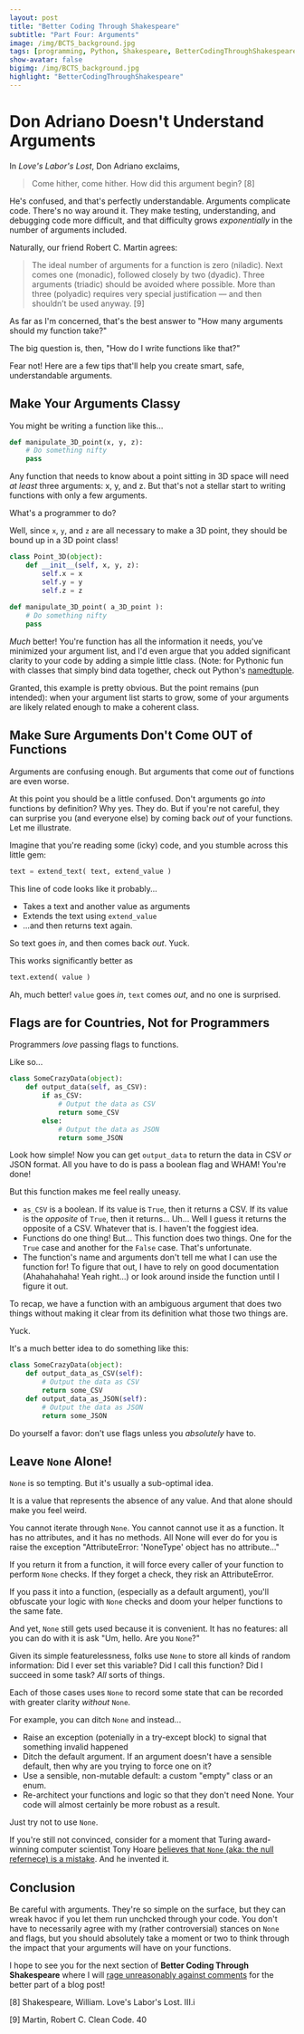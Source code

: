 ```yaml
---
layout: post
title: "Better Coding Through Shakespeare"
subtitle: "Part Four: Arguments"
image: /img/BCTS_background.jpg
tags: [programming, Python, Shakespeare, BetterCodingThroughShakespeare, teaching]
show-avatar: false
bigimg: /img/BCTS_background.jpg
highlight: "BetterCodingThroughShakespeare"
---
```


# **Don Adriano Doesn't Understand Arguments**

In *Love's Labor's Lost*, Don Adriano exclaims,

> Come hither, come hither. How did this argument begin? [8]

He's confused, and that's perfectly understandable. Arguments complicate code. There's no way around it. They make testing, understanding, and debugging code more difficult, and that difficulty grows *exponentially* in the number of arguments included.

Naturally, our friend Robert C. Martin agrees:

> The  ideal  number  of  arguments  for  a  function  is
zero (niladic). Next comes one (monadic), followed
closely  by  two  (dyadic).  Three  arguments  (triadic)
should be avoided where possible. More than three
(polyadic)  requires  very  special  justification — and
then shouldn’t be used anyway. [9]

As far as I'm concerned, that's the best answer to "How many arguments should my function take?"

The big question is, then, "How do I write functions like that?"

Fear not! Here are a few tips that'll help you create smart, safe, understandable arguments.

## Make Your Arguments Classy

You might be writing a function like this...


```python
def manipulate_3D_point(x, y, z):
    # Do something nifty
    pass
```

Any function that needs to know about a point sitting in 3D space will need *at least* three arguments: x, y, and z. But that's not a stellar start to writing functions with only a few arguments.

What's a programmer to do?

Well, since `x`, `y`, and `z` are all necessary to make a 3D point, they should be bound up in a 3D point class!


```python
class Point_3D(object):
    def __init__(self, x, y, z):
        self.x = x
        self.y = y
        self.z = z
        
def manipulate_3D_point( a_3D_point ):
    # Do something nifty
    pass
```

*Much* better! You're function has all the information it needs, you've minimized your argument list, and I'd even argue that you added significant clarity to your code by adding a simple little class. (Note: for Pythonic fun with classes that simply bind data together, check out Python's [namedtuple](https://docs.python.org/3/library/collections.html#collections.namedtuple).

Granted, this example is pretty obvious. But the point remains (pun intended): when your argument list starts to grow, some of your arguments are likely related enough to make a coherent class.

## Make Sure Arguments Don't Come OUT of Functions

Arguments are confusing enough. But arguments that come *out* of functions are even worse.

At this point you should be a little confused. Don't arguments go *into* functions by definition? Why yes. They do. But if you're not careful, they can surprise you (and everyone else) by coming back *out* of your functions. Let me illustrate.

Imagine that you're reading some (icky) code, and you stumble across this little gem:

```python
text = extend_text( text, extend_value )
```

This line of code looks like it probably...
- Takes a text and another value as arguments
- Extends the text using `extend_value`
- ...and then returns text again.

So text goes *in*, and then comes back *out*. Yuck.

This works significantly better as
```python
text.extend( value )
```
Ah, much better! `value` goes *in*, `text` comes *out*, and no one is surprised.

## Flags are for Countries, Not for Programmers

Programmers *love* passing flags to functions. 

Like so...


```python
class SomeCrazyData(object):
    def output_data(self, as_CSV):
        if as_CSV:
            # Output the data as CSV
            return some_CSV
        else:
            # Output the data as JSON
            return some_JSON
```

Look how simple! Now you can get `output_data` to return the data in CSV *or* JSON format. All you have to do is pass a boolean flag and WHAM! You're done!

But this function makes me feel really uneasy.

- `as_CSV` is a boolean. If its value is `True`, then it returns a CSV. If its value is the *opposite* of `True`, then it returns... Uh... Well I guess it returns the opposite of a CSV. Whatever that is. I haven't the foggiest idea.
- Functions do one thing! But... This function does two things. One for the `True` case and another for the `False` case. That's unfortunate.
- The function's name and arguments don't tell me what I can use the function for! To figure that out, I have to rely on good documentation (Ahahahahaha! Yeah right...) or look around inside the function until I figure it out.

To recap, we have a function with an ambiguous argument that does two things without making it clear from its definition what those two things are. 

Yuck.

It's a much better idea to do something like this:


```python
class SomeCrazyData(object):
    def output_data_as_CSV(self):
        # Output the data as CSV
        return some_CSV
    def output_data_as_JSON(self):
        # Output the data as JSON
        return some_JSON
```

Do yourself a favor: don't use flags unless you *absolutely* have to.

## Leave `None` Alone!

`None` is so tempting. But it's usually a sub-optimal idea.

It is a value that represents the absence of any value. And that alone should make you feel weird.

You cannot iterate through `None`. You cannot cannot use it as a function. It has no attributes, and it has no methods. All None will ever do for you is raise the exception "AttributeError: 'NoneType' object has no attribute..."

If you return it from a function, it will force every caller of your function to perform `None` checks. If they forget a check, they risk an AttributeError. 

If you pass it into a function, (especially as a default argument), you'll obfuscate your logic with `None` checks and doom your helper functions to the same fate.

And yet, `None` still gets used because it is convenient. It has no features: all you can do with it is ask "Um, hello. Are you `None`?" 

Given its simple featurelessness, folks use `None` to store all kinds of random information: Did I ever set this variable? Did I call this function? Did I succeed in some task? *All* sorts of things. 

Each of those cases uses `None` to record some state that can be recorded with greater clarity *without* `None`. 

For example, you can ditch `None` and instead...
- Raise an exception (potenially in a try-except block) to signal that something invalid happened
- Ditch the default argument. If an argument doesn't have a sensible default, then why are you trying to force one on it?
- Use a sensible, non-mutable default: a custom "empty" class or an enum.
- Re-architect your functions and logic so that they don't need None. Your code will almost certainly be more robust as a result.

Just try not to use `None`.

If you're still not convinced, consider for a moment that Turing award-winning computer scientist Tony Hoare [believes that `None` (aka: the null refernece) is a mistake](https://www.infoq.com/presentations/Null-References-The-Billion-Dollar-Mistake-Tony-Hoare). And he invented it.

## Conclusion

Be careful with arguments. They're so simple on the surface, but they can wreak havoc if you let them run unchcked through your code. You don't have to necessarily agree with my (rather controversial) stances on `None` and flags, but you should absolutely take a moment or two to think through the impact that your arguments will have on your functions.

I hope to see you for the next section of **Better Coding Through Shakespeare** where I will [rage unreasonably against comments](/2018-08-21-bcts-comments) for the better part of a blog post!

[8] Shakespeare, William. Love's Labor's Lost. III.i

[9] Martin, Robert C. Clean Code. 40
